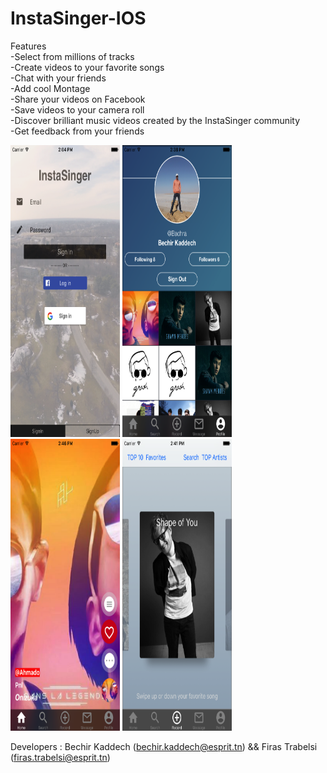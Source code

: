 # InstaSinger-IOS

Features </br>
-Select from millions of tracks </br>
-Create videos to your favorite songs</br>
-Chat with your friends</br>
-Add cool Montage</br>
-Share your videos on Facebook</br>
-Save videos to your camera roll </br>
-Discover brilliant music videos created by the InstaSinger community</br>
-Get feedback from your friends</br>

<div>
<img src="https://github.com/bachra1993/InstaSinger-IOS/blob/master/Simulator%20Screen%20Shot%20May%2029%2C%202017%2C%202.04.18%20PM.png" width="175" height="467">


<img src="https://github.com/bachra1993/InstaSinger-IOS/blob/master/Simulator%20Screen%20Shot%20May%2029%2C%202017%2C%202.38.36%20PM.png" width="175" height="467">

<img src="https://github.com/bachra1993/InstaSinger-IOS/blob/master/Simulator%20Screen%20Shot%20May%2029%2C%202017%2C%202.46.03%20PM.png" width="175" height="467">

<img src="https://github.com/bachra1993/InstaSinger-IOS/blob/master/Simulator%20Screen%20Shot%20May%2029%2C%202017%2C%202.41.14%20PM.png" width="175" height="467">
</div>

 Developers : Bechir Kaddech (bechir.kaddech@esprit.tn) && Firas Trabelsi (firas.trabelsi@esprit.tn) 
